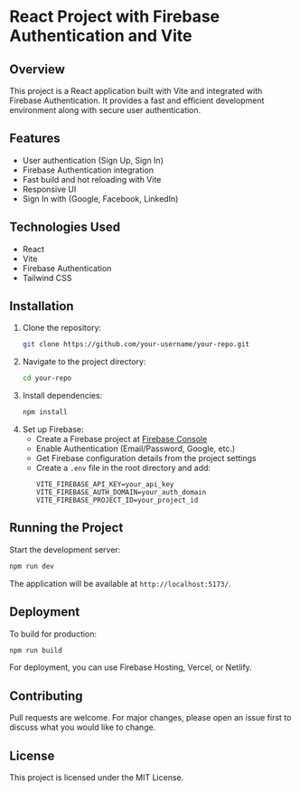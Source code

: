 # React Project with Firebase Authentication and Vite

## Overview
This project is a React application built with Vite and integrated with Firebase Authentication. It provides a fast and efficient development environment along with secure user authentication.

## Features
- User authentication (Sign Up, Sign In)
- Firebase Authentication integration
- Fast build and hot reloading with Vite
- Responsive UI
- Sign In with (Google, Facebook, LinkedIn)
  
## Technologies Used
- React
- Vite
- Firebase Authentication
- Tailwind CSS 

## Installation
1. Clone the repository:
   ```sh
   git clone https://github.com/your-username/your-repo.git
   ```
2. Navigate to the project directory:
   ```sh
   cd your-repo
   ```
3. Install dependencies:
   ```sh
   npm install
   ```
4. Set up Firebase:
   - Create a Firebase project at [Firebase Console](https://console.firebase.google.com/)
   - Enable Authentication (Email/Password, Google, etc.)
   - Get Firebase configuration details from the project settings
   - Create a `.env` file in the root directory and add:
     ```env
     VITE_FIREBASE_API_KEY=your_api_key
     VITE_FIREBASE_AUTH_DOMAIN=your_auth_domain
     VITE_FIREBASE_PROJECT_ID=your_project_id
     ```

## Running the Project
Start the development server:
```sh
npm run dev
```
The application will be available at `http://localhost:5173/`.

## Deployment
To build for production:
```sh
npm run build
```
For deployment, you can use Firebase Hosting, Vercel, or Netlify.

## Contributing
Pull requests are welcome. For major changes, please open an issue first to discuss what you would like to change.

## License
This project is licensed under the MIT License.

